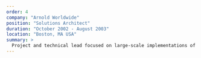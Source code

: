 ```yaml
---
order: 4
company: "Arnold Worldwide"
position: "Solutions Architect"
duration: "October 2002 - August 2003"
location: "Boston, MA USA"
summary: >
  Project and technical lead focused on large-scale implementations of presentation-layer experiential and functional Web properties. Led a $1.8 million full redesign of the corporate presence and reservation engine for a major cruise line, managing information architecture, design, copy, search engine optimization, and online video updates. Led the transfer of the Web presence of a major data warehousing company from an external hosting vendor to an internal data center.
---
```

